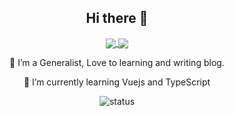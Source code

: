 <h2 align="center">Hi there 👋</h1>
<p align="center"> 
  <a href="https://www.linkedin.com/in/wuttichai-buraso-249a7b171/">
    <img src="https://img.shields.io/badge/linkedin-%230077B5.svg?&style=for-the-badge&logo=linkedin&logoColor=white" align="center"/>
  </a>
  <a href="https://twitter.com/ta3113ta">
    <img src="https://img.shields.io/badge/twitter-%231DA1F2.svg?&style=for-the-badge&logo=twitter&logoColor=white" align="center" />
  </a>
</p>
<p align="center">
  <p align="center">🌱 I’m a Generalist, Love to learning and writing blog.</p>
  <p align="center">🌱 I’m currently learning Vuejs and TypeScript</p>
  <p align="center">
    <img src="https://github-readme-stats.vercel.app/api/top-langs/?username=ta3113ta&layout=compact" align="center" alt="status"/>
  </p>
</p>





<!-- [![Top Langs](https://github-readme-stats.vercel.app/api/top-langs/?username=ta3113ta)](https://github.com/ta3113ta/github-readme-stats) -->

<!--
**ta3113ta/ta3113ta** is a ✨ _special_ ✨ repository because its `README.md` (this file) appears on your GitHub profile.

Here are some ideas to get you started:
https://img.shields.io/badge/linkedin-%230077B5.svg?&style=for-the-badge&logo=linkedin&logoColor=white
- 🔭 I’m currently working on ...
- 🌱 I’m currently learning ...
- 👯 I’m looking to collaborate on ...
- 🤔 I’m looking for help with ...
- 💬 Ask me about ...
- 📫 How to reach me: ...
- 😄 Pronouns: ...
- ⚡ Fun fact: ...
-->
